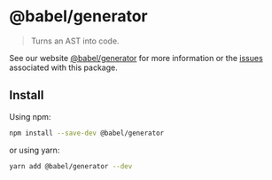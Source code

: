 # @babel/generator

> Turns an AST into code.

See our website [@babel/generator](https://babeljs.io/docs/en/next/babel-generator.html) for more information or the [issues](https://github.com/babel/babel/issues?utf8=%E2%9C%93&q=is%3Aissue+label%3A%22pkg%3A%20generator%22+is%3Aopen) associated with this package.

## Install

Using npm:

```bash
npm install --save-dev @babel/generator
```

or using yarn:

```bash
yarn add @babel/generator --dev
```

